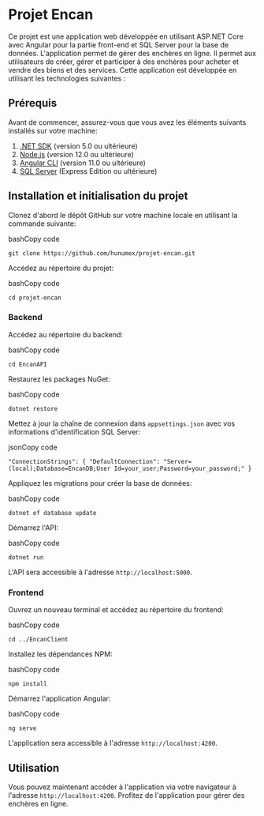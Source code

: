 Projet Encan
============

Ce projet est une application web développée en utilisant ASP.NET Core avec Angular pour la partie front-end et SQL Server pour la base de données. L'application permet de gérer des enchères en ligne. Il permet aux utilisateurs de créer, gérer et participer à des enchères pour acheter et vendre des biens et des services. Cette application est développée en utilisant les technologies suivantes :

Prérequis
---------

Avant de commencer, assurez-vous que vous avez les éléments suivants installés sur votre machine:

1.  [.NET SDK](https://dotnet.microsoft.com/download) (version 5.0 ou ultérieure)
2.  [Node.js](https://nodejs.org/en/download/) (version 12.0 ou ultérieure)
3.  [Angular CLI](https://angular.io/cli) (version 11.0 ou ultérieure)
4.  [SQL Server](https://www.microsoft.com/en-us/sql-server/sql-server-downloads) (Express Edition ou ultérieure)

Installation et initialisation du projet
----------------------------------------

Clonez d'abord le dépôt GitHub sur votre machine locale en utilisant la commande suivante:

bashCopy code

`git clone https://github.com/hunumex/projet-encan.git`

Accédez au répertoire du projet:

bashCopy code

`cd projet-encan`

### Backend

Accédez au répertoire du backend:

bashCopy code

`cd EncanAPI`

Restaurez les packages NuGet:

bashCopy code

`dotnet restore`

Mettez à jour la chaîne de connexion dans `appsettings.json` avec vos informations d'identification SQL Server:

jsonCopy code

`"ConnectionStrings": {
    "DefaultConnection": "Server=(local);Database=EncanDB;User Id=your_user;Password=your_password;"
}`

Appliquez les migrations pour créer la base de données:

bashCopy code

`dotnet ef database update`

Démarrez l'API:

bashCopy code

`dotnet run`

L'API sera accessible à l'adresse `http://localhost:5000`.

### Frontend

Ouvrez un nouveau terminal et accédez au répertoire du frontend:

bashCopy code

`cd ../EncanClient`

Installez les dépendances NPM:

bashCopy code

`npm install`

Démarrez l'application Angular:

bashCopy code

`ng serve`

L'application sera accessible à l'adresse `http://localhost:4200`.

Utilisation
-----------

Vous pouvez maintenant accéder à l'application via votre navigateur à l'adresse `http://localhost:4200`. Profitez de l'application pour gérer des enchères en ligne.
